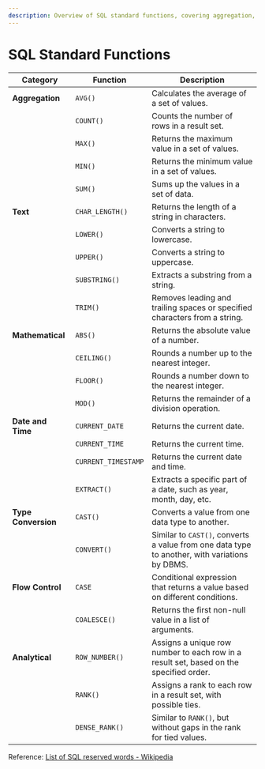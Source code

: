 ```yaml
---
description: Overview of SQL standard functions, covering aggregation, text, mathematical, date/time, type conversion, flow control, and analytical functions with examples.
---
```


# SQL Standard Functions

| Category            | Function            | Description                                                                                   |
| ------------------- | ------------------- | --------------------------------------------------------------------------------------------- |
| **Aggregation**     | `AVG()`             | Calculates the average of a set of values.                                                    |
|                     | `COUNT()`           | Counts the number of rows in a result set.                                                    |
|                     | `MAX()`             | Returns the maximum value in a set of values.                                                 |
|                     | `MIN()`             | Returns the minimum value in a set of values.                                                 |
|                     | `SUM()`             | Sums up the values in a set of data.                                                          |
| **Text**            | `CHAR_LENGTH()`     | Returns the length of a string in characters.                                                 |
|                     | `LOWER()`           | Converts a string to lowercase.                                                               |
|                     | `UPPER()`           | Converts a string to uppercase.                                                               |
|                     | `SUBSTRING()`       | Extracts a substring from a string.                                                           |
|                     | `TRIM()`            | Removes leading and trailing spaces or specified characters from a string.                    |
| **Mathematical**    | `ABS()`             | Returns the absolute value of a number.                                                       |
|                     | `CEILING()`         | Rounds a number up to the nearest integer.                                                    |
|                     | `FLOOR()`           | Rounds a number down to the nearest integer.                                                  |
|                     | `MOD()`             | Returns the remainder of a division operation.                                                |
| **Date and Time**   | `CURRENT_DATE`      | Returns the current date.                                                                     |
|                     | `CURRENT_TIME`      | Returns the current time.                                                                     |
|                     | `CURRENT_TIMESTAMP` | Returns the current date and time.                                                            |
|                     | `EXTRACT()`         | Extracts a specific part of a date, such as year, month, day, etc.                            |
| **Type Conversion** | `CAST()`            | Converts a value from one data type to another.                                               |
|                     | `CONVERT()`         | Similar to `CAST()`, converts a value from one data type to another, with variations by DBMS. |
| **Flow Control**    | `CASE`              | Conditional expression that returns a value based on different conditions.                    |
|                     | `COALESCE()`        | Returns the first non-null value in a list of arguments.                                      |
| **Analytical**      | `ROW_NUMBER()`      | Assigns a unique row number to each row in a result set, based on the specified order.        |
|                     | `RANK()`            | Assigns a rank to each row in a result set, with possible ties.                               |
|                     | `DENSE_RANK()`      | Similar to `RANK()`, but without gaps in the rank for tied values.                            |

Reference: [List of SQL reserved words - Wikipedia](https://en.wikipedia.org/wiki/List_of_SQL_reserved_words)
